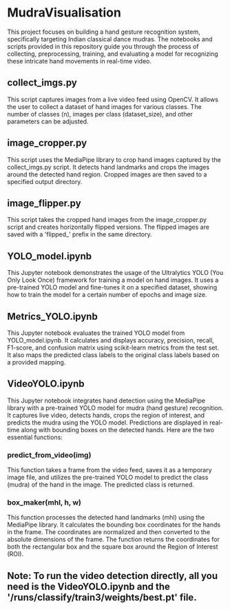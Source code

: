 # MudraVisualisation

This project focuses on building a hand gesture recognition system, specifically targeting Indian classical dance mudras. The notebooks and scripts provided in this repository guide you through the process of collecting, preprocessing, training, and evaluating a model for recognizing these intricate hand movements in real-time video.

## collect_imgs.py

This script captures images from a live video feed using OpenCV. It allows the user to collect a dataset of hand images for various classes. The number of classes (n), images per class (dataset_size), and other parameters can be adjusted.

## image_cropper.py

This script uses the MediaPipe library to crop hand images captured by the collect_imgs.py script. It detects hand landmarks and crops the images around the detected hand region. Cropped images are then saved to a specified output directory.

## image_flipper.py

This script takes the cropped hand images from the image_cropper.py script and creates horizontally flipped versions. The flipped images are saved with a 'flipped_' prefix in the same directory.

## YOLO_model.ipynb

This Jupyter notebook demonstrates the usage of the Ultralytics YOLO (You Only Look Once) framework for training a model on hand images. It uses a pre-trained YOLO model and fine-tunes it on a specified dataset, showing how to train the model for a certain number of epochs and image size.

## Metrics_YOLO.ipynb

This Jupyter notebook evaluates the trained YOLO model from YOLO_model.ipynb. It calculates and displays accuracy, precision, recall, F1-score, and confusion matrix using scikit-learn metrics from the test set. It also maps the predicted class labels to the original class labels based on a provided mapping.

## VideoYOLO.ipynb

This Jupyter notebook integrates hand detection using the MediaPipe library with a pre-trained YOLO model for mudra (hand gesture) recognition. It captures live video, detects hands, crops the region of interest, and predicts the mudra using the YOLO model. Predictions are displayed in real-time along with bounding boxes on the detected hands. Here are the two essential functions:

### predict_from_video(img)
This function takes a frame from the video feed, saves it as a temporary image file, and utilizes the pre-trained YOLO model to predict the class (mudra) of the hand in the image. The predicted class is returned.

### box_maker(mhl, h, w)
This function processes the detected hand landmarks (mhl) using the MediaPipe library. It calculates the bounding box coordinates for the hands in the frame. The coordinates are normalized and then converted to the absolute dimensions of the frame. The function returns the coordinates for both the rectangular box and the square box around the Region of Interest (ROI).

## Note: To run the video detection directly, all you need is the VideoYOLO.ipynb and the '/runs/classify/train3/weights/best.pt' file.
